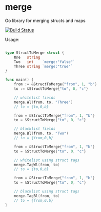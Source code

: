 merge
=====

Go library for merging structs and maps

[![Build Status](https://drone.io/github.com/SyntropyDev/merge/status.png)](https://drone.io/github.com/SyntropyDev/merge/latest)

Usage:
```go

type StructToMerge struct {
	One   string
	Two   int    `merge:"false"`
	Three string `merge:"true"`
}

func main() {
	from := &StructToMerge{"from", 1, "b"}
	to := &StructToMerge{"to", 0, "c"}

	// whitelist fields
	merge.Wl(from, to, "Three")
	// to = {to,0,b}

	from = &StructToMerge{"from", 1, "b"}
	to = &StructToMerge{"to", 0, "c"}

	// blacklist fields
	merge.Bl(from, to, "Two")
	// to = {from,0,b}

	from = &StructToMerge{"from", 1, "b"}
	to = &StructToMerge{"to", 0, "c"}

	// whitelist using struct tags
	merge.TagWl(from, to)
	// to = {to,0,b}

	from = &StructToMerge{"from", 1, "b"}
	to = &StructToMerge{"to", 0, "c"}

	// blacklist using struct tags
	merge.TagBl(from, to)
	// to = {from,0,b}
}


```
